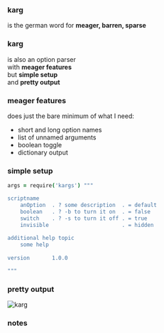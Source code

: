 ### karg

is the german word for **meager, barren, sparse**

### karg

is also an option parser  
with **meager features**  
but **simple setup**  
and **pretty output**

### meager features

does just the bare minimum of what I need:

- short and long option names
- list of unnamed arguments
- boolean toggle
- dictionary output

### simple setup

```coffee
args = require('kargs') """

scriptname
    anOption  . ? some description  . = default
    boolean   . ? -b to turn it on  . = false
    switch    . ? -s to turn it off . = true
    invisible                       . = hidden
    
additional help topic
    some help
    
version       1.0.0

"""
``` 

### pretty output

![karg](https://raw.githubusercontent.com/monsterkodi/karg/master/karg.png)


### notes
